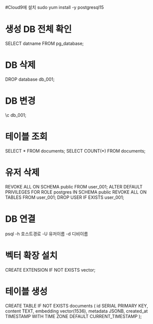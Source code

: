 #Cloud9에 설치
sudo yum install -y postgresql15

# 생성 DB 전체 확인
SELECT datname FROM pg_database;

# DB 삭제
DROP database db_001;

# DB 변경
\c db_001;

# 테이블 조회
SELECT * FROM documents;
SELECT COUNT(*) FROM documents;

# 유저 삭제
REVOKE ALL ON SCHEMA public FROM user_001;
ALTER DEFAULT PRIVILEGES FOR ROLE postgres IN SCHEMA public REVOKE ALL ON TABLES FROM user_001;
DROP USER IF EXISTS user_001;

# DB 연결
psql -h 호스트경로 -U 유저이름 -d 디비이름

# 벡터 확장 설치
CREATE EXTENSION IF NOT EXISTS vector;

# 테이블 생성
CREATE TABLE IF NOT EXISTS documents (
    id SERIAL PRIMARY KEY,
    content TEXT,
    embedding vector(1536),
    metadata JSONB,
    created_at TIMESTAMP WITH TIME ZONE DEFAULT CURRENT_TIMESTAMP
);